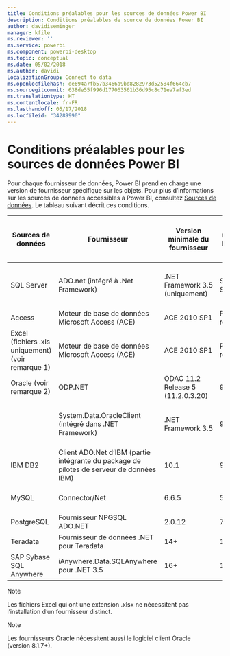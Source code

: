 ```yaml
---
title: Conditions préalables pour les sources de données Power BI
description: Conditions préalables de source de données Power BI
author: davidiseminger
manager: kfile
ms.reviewer: ''
ms.service: powerbi
ms.component: powerbi-desktop
ms.topic: conceptual
ms.date: 05/02/2018
ms.author: davidi
LocalizationGroup: Connect to data
ms.openlocfilehash: de694a7fb57b3466a9bd8282973d52584f664cb7
ms.sourcegitcommit: 638de55f996d177063561b36d95c8c71ea7af3ed
ms.translationtype: HT
ms.contentlocale: fr-FR
ms.lasthandoff: 05/17/2018
ms.locfileid: "34289990"
---
```

# <a name="power-bi-data-source-prerequisites"></a>Conditions préalables pour les sources de données Power BI
Pour chaque fournisseur de données, Power BI prend en charge une version de fournisseur spécifique sur les objets. Pour plus d’informations sur les sources de données accessibles à Power BI, consultez [Sources de données](desktop-data-sources.md). Le tableau suivant décrit ces conditions.

| Sources de données | Fournisseur | Version minimale du fournisseur | Version minimale de la source de données | Objets de source de données pris en charge | Lien de téléchargement |
| --- | --- | --- | --- | --- | --- |
| SQL Server |ADO.net (intégré à .Net Framework) |.NET Framework 3.5 (uniquement) |SQL Server 2005+ |Tables/vues, fonctions scalaires, fonctions de table |Inclus dans .NET Framework 3.5 ou version ultérieure |
| Access |Moteur de base de données Microsoft Access (ACE) |ACE 2010 SP1 |Pas de restriction |Tables/vues |[Lien de téléchargement](http://go.microsoft.com/fwlink/?linkid=285987&clcid=0x409) |
| Excel (fichiers .xls uniquement) (voir remarque 1) |Moteur de base de données Microsoft Access (ACE) |ACE 2010 SP1 |Pas de restriction |Tables, feuilles |[Lien de téléchargement](http://go.microsoft.com/fwlink/?linkid=285987&clcid=0x409) |
| Oracle (voir remarque 2) |ODP.NET |ODAC 11.2 Release 5 (11.2.0.3.20) |9.x + |Tables/vues |[Lien de téléchargement](http://go.microsoft.com/fwlink/?linkid=272376&clcid=0x409) |
| | System.Data.OracleClient (intégré dans .NET Framework) |.NET Framework 3.5 |9.x+ |Tables/vues |Inclus dans .NET Framework 3.5 ou version ultérieure |
| IBM DB2 |Client ADO.Net d’IBM (partie intégrante du package de pilotes de serveur de données IBM) |10.1 |9.1+ |Tables/vues |[Lien de téléchargement](http://go.microsoft.com/fwlink/?linkid=274911&clcid=0x409) |
| MySQL |Connector/Net |6.6.5 |5.1 |Tables/vues, fonctions scalaires |[Lien de téléchargement](http://go.microsoft.com/fwlink/?linkid=278885&clcid=0x409) |
| PostgreSQL |Fournisseur NPGSQL ADO.NET |2.0.12 |7.4 |Tables/vues |[Lien de téléchargement](http://go.microsoft.com/fwlink/?linkid=282716&clcid=0x409) |
| Teradata |Fournisseur de données .NET pour Teradata |14+ |12+ |Tables/vues |[Lien de téléchargement](http://go.microsoft.com/fwlink/?linkid=278886&clcid=0x409) |
| SAP Sybase SQL Anywhere |iAnywhere.Data.SQLAnywhere pour .NET 3.5 |16+ |16+ |Tables/vues |[Lien de téléchargement](http://go.microsoft.com/fwlink/?linkid=324846) |

>[!NOTE]
>Les fichiers Excel qui ont une extension .xlsx ne nécessitent pas l’installation d’un fournisseur distinct.

>[!NOTE]
>Les fournisseurs Oracle nécessitent aussi le logiciel client Oracle (version 8.1.7+).
> 
> 


